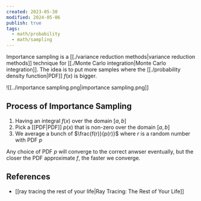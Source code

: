 ```yaml
---
created: 2023-05-30
modified: 2024-05-06
publish: true
tags:
  - math/probability
  - math/sampling
---
```


Importance sampling is a [[./variance reduction methods|variance reduction methods]] technique for [[./Monte Carlo integration|Monte Carlo integration]]. The idea is to put more samples where the [[./probability density function|PDF]] $f(x)$ is bigger.

![[../importance sampling.png|importance sampling.png]]

## Process of Importance Sampling
  1. Having an integral $f(x)$ over the domain $[a, b]$
  2. Pick a [[PDF|PDF]] $p(x)$ that is non-zero over the domain $[a, b]$
  3. We average a bunch of $\frac{f(r)}{p(r)}$ where $r$ is a random number with PDF $p$

  Any choice of PDF $p$ will converge to the correct anwser eventually, but the closer the PDF approximate $f$, the faster we converge.

## References
- [[ray tracing the rest of your life|Ray Tracing: The Rest of Your Life]]